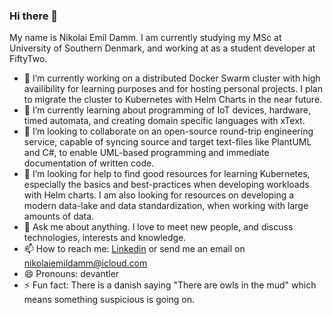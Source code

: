 ### Hi there 👋

My name is Nikolai Emil Damm. I am currently studying my MSc at University of Southern Denmark, and working at as a student developer at FiftyTwo.

- 🔭 I’m currently working on a distributed Docker Swarm cluster with high availibility for learning purposes and for hosting personal projects. I plan to migrate the cluster to Kubernetes with Helm Charts in the near future.
- 🌱 I’m currently learning about programming of IoT devices, hardware, timed automata, and creating domain specific languages with xText.
- 👯 I’m looking to collaborate on an open-source round-trip engineering service, capable of syncing source and target text-files like PlantUML and C#, to enable UML-based programming and immediate documentation of written code.
- 🤔 I’m looking for help to find good resources for learning Kubernetes, especially the basics and best-practices when developing workloads with Helm charts. I am also looking for resources on developing a modern data-lake and data standardization, when working with large amounts of data.
- 💬 Ask me about anything. I love to meet new people, and discuss technologies, interests and knowledge.
- 📫 How to reach me: [Linkedin](https://www.linkedin.com/in/nikolai-emil-damm-14a786150/) or send me an email on <nikolaiemildamm@icloud.com>
- 😄 Pronouns: devantler
- ⚡ Fun fact: There is a danish saying "There are owls in the mud" which means something suspicious is going on.
